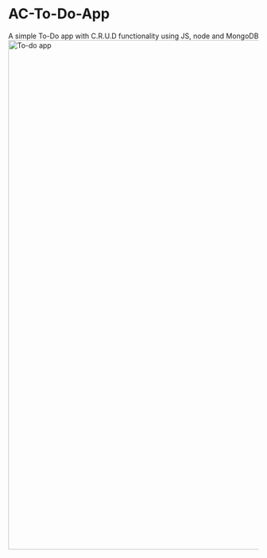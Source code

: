 # AC-To-Do-App
A simple To-Do app with C.R.U.D functionality using JS, node and MongoDB
<img width="1024" alt="To-do app" src="https://user-images.githubusercontent.com/43517644/191611529-af1d7c73-89f1-4fa5-a0bd-744ce6c40f0a.png">
